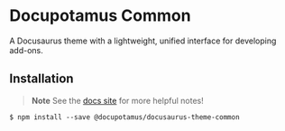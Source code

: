 # Docupotamus Common

A Docusaurus theme with a lightweight, unified interface for developing add-ons.

## Installation

> **Note**
> See the [docs site](https://www.docupotamus.io/docs/themes/theme-common)
> for more helpful notes!

```shell
$ npm install --save @docupotamus/docusaurus-theme-common
```
